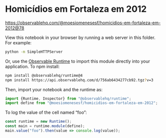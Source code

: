# Homicídios em Fortaleza em 2012

https://observablehq.com/@moesiomenesesf/homicidios-em-fortaleza-em-2012@78

View this notebook in your browser by running a web server in this folder. For
example:

~~~sh
python -m SimpleHTTPServer
~~~

Or, use the [Observable Runtime](https://github.com/observablehq/runtime) to
import this module directly into your application. To npm install:

~~~sh
npm install @observablehq/runtime@4
npm install https://api.observablehq.com/d/756ab6434277cb92.tgz?v=3
~~~

Then, import your notebook and the runtime as:

~~~js
import {Runtime, Inspector} from "@observablehq/runtime";
import define from "@moesiomenesesf/homicidios-em-fortaleza-em-2012";
~~~

To log the value of the cell named “foo”:

~~~js
const runtime = new Runtime();
const main = runtime.module(define);
main.value("foo").then(value => console.log(value));
~~~

